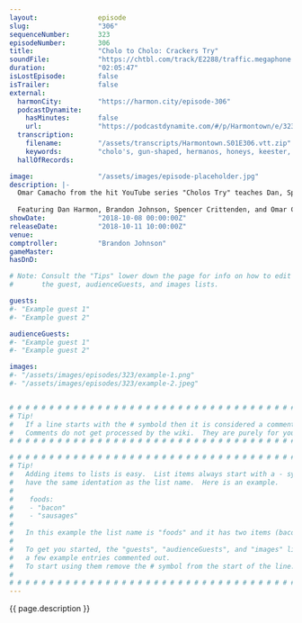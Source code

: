 ```yaml
---
layout:               episode
slug:                 "306"
sequenceNumber:       323
episodeNumber:        306
title:                "Cholo to Cholo: Crackers Try"
soundFile:            "https://chtbl.com/track/E2288/traffic.megaphone.fm/STA4556556911.mp3?updated=1596579878"
duration:             "02:05:47"
isLostEpisode:        false
isTrailer:            false
external:
  harmonCity:         "https://harmon.city/episode-306"
  podcastDynamite:
    hasMinutes:       false
    url:              "https://podcastdynamite.com/#/p/Harmontown/e/323/306"
  transcription:
    filename:         "/assets/transcripts/Harmontown.S01E306.vtt.zip"
    keywords:         "cholo's, gun-shaped, hermanos, honeys, keester, payaso, tat, toco, toko, latinx, cholos, cholo, tilde, homie, garvey, pedicure, camacho, preston, taj, omar, retrospect, flirt, homies, compton, freestyles"
  hallOfRecords:      

image:                "/assets/images/episode-placeholder.jpg"
description: |-
  Omar Camacho from the hit YouTube series "Cholos Try" teaches Dan, Spencer and Brandon what it means to be a Cholo.
  
  Featuring Dan Harmon, Brandon Johnson, Spencer Crittenden, and Omar Camacho.
showDate:             "2018-10-08 00:00:00Z"
releaseDate:          "2018-10-11 10:00:00Z"
venue:                
comptroller:          "Brandon Johnson"
gameMaster:           
hasDnD:               

# Note: Consult the "Tips" lower down the page for info on how to edit
#       the guest, audienceGuests, and images lists.

guests:
#- "Example guest 1"
#- "Example guest 2"

audienceGuests:
#- "Example guest 1"
#- "Example guest 2"

images:
#- "/assets/images/episodes/323/example-1.png"
#- "/assets/images/episodes/323/example-2.jpeg"


# # # # # # # # # # # # # # # # # # # # # # # # # # # # # # # # # # # # # # # # # # # # #
# Tip!
#   If a line starts with the # symbold then it is considered a comment.
#   Comments do not get processed by the wiki.  They are purely for your information.
# # # # # # # # # # # # # # # # # # # # # # # # # # # # # # # # # # # # # # # # # # # # #

# # # # # # # # # # # # # # # # # # # # # # # # # # # # # # # # # # # # # # # # # # # # #
# Tip!
#   Adding items to lists is easy.  List items always start with a - symbol and have
#   have the same identation as the list name.  Here is an example.
#
#    foods:
#    - "bacon"
#    - "sausages"
#
#   In this example the list name is "foods" and it has two items (bacon, and sausages).
#
#   To get you started, the "guests", "audienceGuests", and "images" lists below have
#   a few example entries commented out.
#   To start using them remove the # symbol from the start of the line.
#
# # # # # # # # # # # # # # # # # # # # # # # # # # # # # # # # # # # # # # # # # # # # #
---
```


<!-- The episode description will be rendered here -->
{{ page.description }}

<!-- Add your content BELOW here -->
<!-- vvvvvvvvvvvvvvvvvvvvvvvvvvv -->




<!-- ^^^^^^^^^^^^^^^^^^^^^^^^^^^ -->
<!-- Add your content ABOVE here -->

<!-- The episode gallery will be rendered here -->